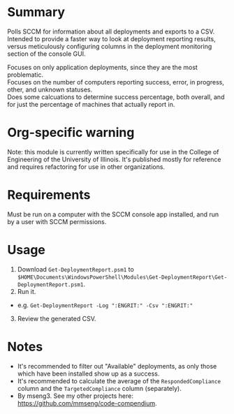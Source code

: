 # Summary
Polls SCCM for information about all deployments and exports to a CSV.  
Intended to provide a faster way to look at deployment reporting results, versus meticulously configuring columns in the deployment monitoring section of the console GUI.  

Focuses on only application deployments, since they are the most problematic.  
Focuses on the number of computers reporting success, error, in progress, other, and unknown statuses.  
Does some calcuations to determine success percentage, both overall, and for just the percentage of machines that actually report in.  

# Org-specific warning
Note: this module is currently written specifically for use in the College of Engineering of the University of Illinois. It's published mostly for reference and requires refactoring for use in other organizations.  

# Requirements
Must be run on a computer with the SCCM console app installed, and run by a user with SCCM permissions.

# Usage
1. Download `Get-DeploymentReport.psm1` to `$HOME\Documents\WindowsPowerShell\Modules\Get-DeploymentReport\Get-DeploymentReport.psm1`.
2. Run it.
  - e.g. `Get-DeploymentReport -Log ":ENGRIT:" -Csv ":ENGRIT:"`
3. Review the generated CSV.

# Notes
- It's recommended to filter out "Available" deployments, as only those which have been installed show up as a success.  
- It's recommended to calculate the average of the `RespondedCompliance` column and the `TargetedCompliance` column (separately).  
- By mseng3. See my other projects here: https://github.com/mmseng/code-compendium.
